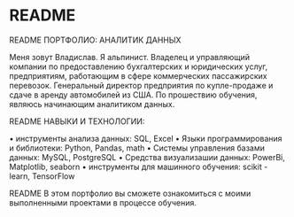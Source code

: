 # README
README
ПОРТФОЛИО: АНАЛИТИК ДАННЫХ

Меня зовут Владислав. Я альпинист. Владелец и управляющий компании по предоставлению бухгалтерских и юридических услуг, предприятиям, работающим в сфере коммерческих пассажирских перевозок. Генеральный директор предприятия по купле-продаже и сдаче в аренду автомобилей из США. По прошествию обучения, являюсь начинающим аналитиком данных.

README
НАВЫКИ И ТЕХНОЛОГИИ:

• инструменты анализа данных: SQL, Excel
• Языки программирования и библиотеки: Python, Pandas, math 
• Системы управления базами данных: MySQL, PostgreSQL 
• Средства визуализашии данных: PowerBi, Matplotlib, seaborn 
• инструменты для машинного обучения: sсikit - learn, TensorFlow

README
В этом портфолио вы сможете ознакомиться с моими выполненными проектами в процессе обучения.

